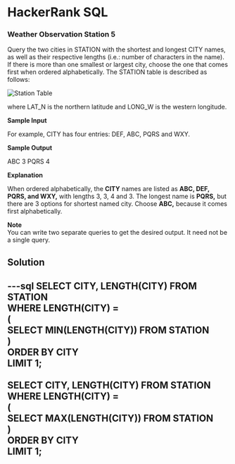 # HackerRank SQL

### Weather Observation Station 5

Query the two cities in STATION with the shortest and longest CITY names, as well as their respective lengths (i.e.: number of characters in the name). If there is more than one smallest or largest city, choose the one that comes first when ordered alphabetically.
The STATION table is described as follows:

<img src="https://s3.amazonaws.com/hr-challenge-images/9336/1449345840-5f0a551030-Station.jpg" alt="Station Table">

where LAT_N is the northern latitude and LONG_W is the western longitude.

<b>Sample Input</b>

For example, CITY has four entries: DEF, ABC, PQRS and WXY.

<b>Sample Output</b>

ABC 3
PQRS 4

<b>Explanation</b>

When ordered alphabetically, the <b>CITY</b> names are listed as <b>ABC, DEF, PQRS, and WXY,</b> with lengths 3, 3, 4 and 3. The longest name is <b>PQRS,</b> but there are 3 options for shortest named city. Choose <b>ABC,</b> because it comes first alphabetically.

<b>Note</b><br>
You can write two separate queries to get the desired output. It need not be a single query.


## Solution
---sql
SELECT CITY, LENGTH(CITY) FROM STATION<br>
WHERE LENGTH(CITY) =                  <br>
(                                     <br>
SELECT MIN(LENGTH(CITY)) FROM STATION <br>
)                                     <br>
ORDER BY CITY                         <br>
LIMIT 1;                              <br>
                                      <br>
SELECT CITY, LENGTH(CITY) FROM STATION<br>
WHERE LENGTH(CITY) =                  <br>
(                                     <br>
SELECT MAX(LENGTH(CITY)) FROM STATION <br>
)                                     <br>
ORDER BY CITY                         <br>
LIMIT 1;                              <br>
---
